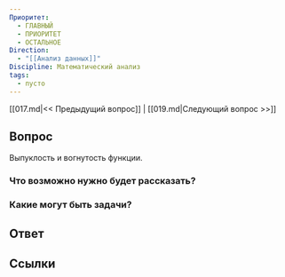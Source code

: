 ```yaml
---
Приоритет:
  - ГЛАВНЫЙ
  - ПРИОРИТЕТ
  - ОСТАЛЬНОЕ
Direction:
  - "[[Анализ данных]]" 
Discipline: Математический анализ 
tags:
  - пусто
---
```

[[017.md|<< Предыдущий вопрос]] | [[019.md|Следующий вопрос >>]]
## Вопрос

Выпуклость и вогнутость функции.

### Что возможно нужно будет рассказать?

### Какие могут быть задачи?

## Ответ

## Ссылки
